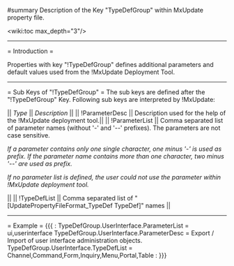 #summary Description of the Key "TypeDefGroup" within MxUpdate property file.

<wiki:toc max_depth="3"/>

----

= Introduction =

Properties with key "!TypeDefGroup" defines additional parameters and default
values used from the !MxUpdate Deployment Tool.

----

= Sub Keys of "!TypeDefGroup" =
The sub keys are defined after the "!TypeDefGroup" Key. Following sub keys are
interpreted by !MxUpdate:

|| *Type*         || *Description* ||
|| !ParameterDesc || Description used for the help of the !MxUpdate deployment tool.||
|| !ParameterList || Comma separated list of parameter names (without '-' and '--' prefixes). The parameters are not case sensitive.<p>_If a parameter contains only one single character, one minus '-' is used as prefix. If the parameter name contains more than one character, two minus '--' are used as prefix._</p><p>_If no parameter list is defined, the user could not use the parameter within !MxUpdate deployment tool._</p>||
|| !TypeDefList   || Comma separated list of "[UpdatePropertyFileFormat_TypeDef TypeDef]" names ||

----

= Example =
{{{
    :
TypeDefGroup.UserInterface.ParameterList    = ui,userinterface
TypeDefGroup.UserInterface.ParameterDesc    = Export / Import of user interface administration objects.
TypeDefGroup.UserInterface.TypeDefList      = Channel,Command,Form,Inquiry,Menu,Portal,Table
    :
}}}
